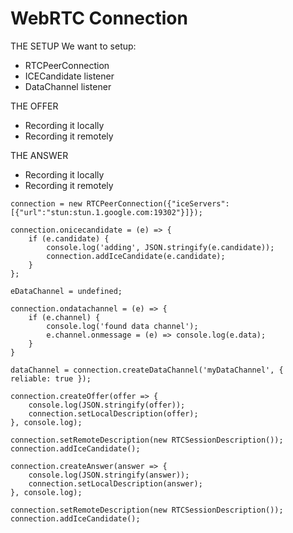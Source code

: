 # WebRTC Connection
THE SETUP
We want to setup:
 - RTCPeerConnection
 - ICECandidate listener
 - DataChannel listener

THE OFFER
 - Recording it locally
 - Recording it remotely

THE ANSWER
 - Recording it locally
 - Recording it remotely

```
connection = new RTCPeerConnection({"iceServers": [{"url":"stun:stun.1.google.com:19302"}]});

connection.onicecandidate = (e) => {
	if (e.candidate) {
		console.log('adding', JSON.stringify(e.candidate));
		connection.addIceCandidate(e.candidate);
	}
};

eDataChannel = undefined;

connection.ondatachannel = (e) => {
	if (e.channel) {
		console.log('found data channel');
		e.channel.onmessage = (e) => console.log(e.data);
	}
}

dataChannel = connection.createDataChannel('myDataChannel', { reliable: true });
```


```
connection.createOffer(offer => {
	console.log(JSON.stringify(offer));
	connection.setLocalDescription(offer);
}, console.log);
```

```
connection.setRemoteDescription(new RTCSessionDescription());
connection.addIceCandidate();
```
```
connection.createAnswer(answer => {
	console.log(JSON.stringify(answer));
	connection.setLocalDescription(answer);
}, console.log);
```
```
connection.setRemoteDescription(new RTCSessionDescription());
connection.addIceCandidate();
```
